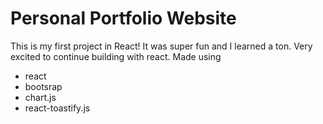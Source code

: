 # Personal Portfolio Website
This is my first project in React! It was super fun and I learned a ton. Very excited to continue building with react.
Made using
 - react
 - bootsrap
 - chart.js
 - react-toastify.js

 
